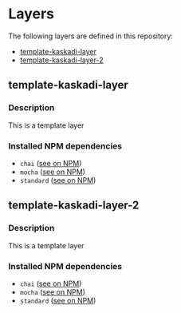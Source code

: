 # Layers

The following layers are defined in this repository:
- [template-kaskadi-layer](#template-kaskadi-layer)
- [template-kaskadi-layer-2](#template-kaskadi-layer-2)

## template-kaskadi-layer <a name="template-kaskadi-layer"></a>

### Description

This is a template layer

### Installed NPM dependencies

- `chai` ([see on NPM](https://www.npmjs.com/package/chai))
- `mocha` ([see on NPM](https://www.npmjs.com/package/mocha))
- `standard` ([see on NPM](https://www.npmjs.com/package/standard))

## template-kaskadi-layer-2 <a name="template-kaskadi-layer-2"></a>

### Description

This is a template layer

### Installed NPM dependencies

- `chai` ([see on NPM](https://www.npmjs.com/package/chai))
- `mocha` ([see on NPM](https://www.npmjs.com/package/mocha))
- `standard` ([see on NPM](https://www.npmjs.com/package/standard))
